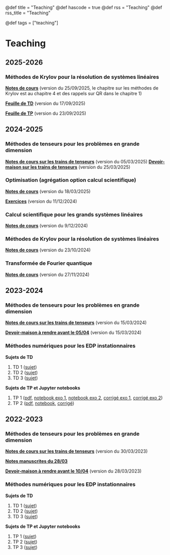 @def title = "Teaching"
@def hascode = true
@def rss = "Teaching"
@def rss_title = "Teaching"

@def tags = ["teaching"]

# Teaching 

## 2025-2026

### Méthodes de Krylov pour la résolution de systèmes linéaires

**[Notes de cours](poly.pdf)** (version du 25/09/2025, le chapitre sur les méthodes de Krylov est au chapitre 4 et des rappels sur QR dans le chapitre 1)

**[Feuille de TD](td_krylov_m2.pdf)** (version du 17/09/2025)

**[Feuille de TP](krylov_m2.pdf)** (version du 23/09/2025)

## 2024-2025

### Méthodes de tenseurs pour les problèmes en grande dimension 

**[Notes de cours sur les trains de tenseurs](TT_lectures_2025.pdf)** (version du 05/03/2025)
**[Devoir-maison sur les trains de tenseurs](DM_oscillateurs_couples_2025.pdf)** (version du 25/03/2025)

### Optimisation (agrégation option calcul scientifique)

**[Notes de cours](poly_agreg_optim.pdf)** (version du 18/03/2025)

**[Exercices](exo_optim.pdf)** (version du 11/12/2024)

### Calcul scientifique pour les grands systèmes linéaires

**[Notes de cours](poly.pdf)** (version du 9/12/2024)

### Méthodes de Krylov pour la résolution de systèmes linéaires

**[Notes de cours](krylov.pdf)** (version du 23/10/2024)

### Transformée de Fourier quantique
**[Notes de cours](QFT_M2.pdf)** (version du 27/11/2024)

## 2023-2024

### Méthodes de tenseurs pour les problèmes en grande dimension

**[Notes de cours sur les trains de tenseurs](TT_lectures_2024.pdf)** (version du 15/03/2024)

**[Devoir-maison à rendre avant le 05/04](DM_sujet_2024.ipynb)** (version du 15/03/2024)

### Méthodes numériques pour les EDP instationnaires

**Sujets de TD**
1. TD 1 ([sujet](TD1_2023.pdf))
1. TD 2 ([sujet](TD2_2023.pdf))
1. TD 3 ([sujet](TD3_2023.pdf))

**Sujets de TP et Jupyter notebooks**
1. TP 1 ([pdf](TP1.pdf), [notebook exo 1](TP-1-ex1-sujet.ipynb), [notebook exo 2](TP-1-ex2-sujet.ipynb), [corrigé exo 1](TP-1-ex1-corrige.ipynb), [corrigé exo 2](TP-1-ex2-corrige.ipynb))
1. TP 2 ([pdf](TP2_2023.pdf), [notebook](TP_2_ex2_et_3.ipynb), [corrigé](TP_2_ex2_et_3_correction.ipynb))

## 2022-2023

### Méthodes de tenseurs pour les problèmes en grande dimension

**[Notes de cours sur les trains de tenseurs](TT_lectures.pdf)** (version du 30/03/2023)

**[Notes manuscrites du 28/03](Cours_28_03.pdf)** 

**[Devoir-maison à rendre avant le 10/04](DM_sujet.ipynb)** (version du 28/03/2023)

### Méthodes numériques pour les EDP instationnaires

**Sujets de TD**
1. TD 1 ([sujet](TD1_2022.pdf))
1. TD 2 ([sujet](TD2_2022.pdf))
1. TD 3 ([sujet](TD3_2022.pdf))

**Sujets de TP et Jupyter notebooks**
1. TP 1 ([sujet](TP1.pdf))
1. TP 2 ([sujet](TP2.pdf))
1. TP 3 ([sujet](TP3-burgers.pdf))